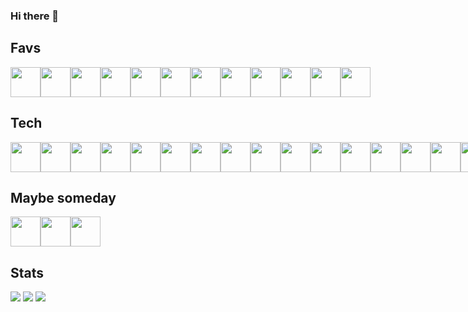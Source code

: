 ### Hi there 👋

## Favs

<div style="display: flex">
  <img width="48" height="48" src="https://cdn.jsdelivr.net/gh/devicons/devicon/icons/amazonwebservices/amazonwebservices-original.svg" />
  <img width="48" height="48" src="https://cdn.jsdelivr.net/gh/devicons/devicon/icons/c/c-original.svg" />
  <img width="48" height="48" src="https://cdn.jsdelivr.net/gh/devicons/devicon/icons/docker/docker-plain-wordmark.svg" />
  <img width="48" height="48" src="https://cdn.jsdelivr.net/gh/devicons/devicon/icons/github/github-original.svg" />
  <img width="48" height="48" src="https://cdn.jsdelivr.net/gh/devicons/devicon/icons/graphql/graphql-plain.svg" />
  <img width="48" height="48" src="https://cdn.jsdelivr.net/gh/devicons/devicon/icons/nextjs/nextjs-original.svg" />
  <img width="48" height="48" src="https://cdn.jsdelivr.net/gh/devicons/devicon/icons/react/react-original.svg" />
  <img width="48" height="48" src="https://cdn.jsdelivr.net/gh/devicons/devicon/icons/sass/sass-original.svg" />
  <img width="48" height="48" src="https://cdn.jsdelivr.net/gh/devicons/devicon/icons/tailwindcss/tailwindcss-plain.svg" />
  <img width="48" height="48" src="https://cdn.jsdelivr.net/gh/devicons/devicon/icons/typescript/typescript-original.svg" />
  <img width="48" height="48" src="https://cdn.jsdelivr.net/gh/devicons/devicon/icons/vscode/vscode-original.svg" />
  <img width="48" height="48" src="https://cdn.jsdelivr.net/gh/devicons/devicon/icons/vuejs/vuejs-original.svg" />
</div>

## Tech

<div style="display: flex">
  <img width="48" height="48" src="https://cdn.jsdelivr.net/gh/devicons/devicon/icons/apple/apple-original.svg" />
  <img width="48" height="48" src="https://cdn.jsdelivr.net/gh/devicons/devicon/icons/bash/bash-original.svg" />
  <img width="48" height="48" src="https://cdn.jsdelivr.net/gh/devicons/devicon/icons/bitbucket/bitbucket-original.svg" />
  <img width="48" height="48" src="https://cdn.jsdelivr.net/gh/devicons/devicon/icons/chrome/chrome-original.svg" />
  <img width="48" height="48" src="https://cdn.jsdelivr.net/gh/devicons/devicon/icons/codecov/codecov-plain.svg" />
  <img width="48" height="48" src="https://cdn.jsdelivr.net/gh/devicons/devicon/icons/confluence/confluence-original.svg" />
  <img width="48" height="48" src="https://cdn.jsdelivr.net/gh/devicons/devicon/icons/cplusplus/cplusplus-original.svg" />
  <img width="48" height="48" src="https://cdn.jsdelivr.net/gh/devicons/devicon/icons/csharp/csharp-original.svg" />
  <img width="48" height="48" src="https://cdn.jsdelivr.net/gh/devicons/devicon/icons/css3/css3-original.svg" />
  <img width="48" height="48" src="https://cdn.jsdelivr.net/gh/devicons/devicon/icons/express/express-original-wordmark.svg" />
  <img width="48" height="48" src="https://cdn.jsdelivr.net/gh/devicons/devicon/icons/firefox/firefox-plain.svg" />
  <img width="48" height="48" src="https://cdn.jsdelivr.net/gh/devicons/devicon/icons/gcc/gcc-original.svg" />
  <img width="48" height="48" src="https://cdn.jsdelivr.net/gh/devicons/devicon/icons/git/git-original-wordmark.svg" />
  <img width="48" height="48" src="https://cdn.jsdelivr.net/gh/devicons/devicon/icons/googlecloud/googlecloud-original.svg" />
  <img width="48" height="48" src="https://cdn.jsdelivr.net/gh/devicons/devicon/icons/gulp/gulp-plain.svg" />
  <img width="48" height="48" src="https://cdn.jsdelivr.net/gh/devicons/devicon/icons/handlebars/handlebars-original.svg" />
  <img width="48" height="48" src="https://cdn.jsdelivr.net/gh/devicons/devicon/icons/html5/html5-original.svg" />
  <img width="48" height="48" src="https://cdn.jsdelivr.net/gh/devicons/devicon/icons/java/java-original.svg" />
  <img width="48" height="48" src="https://cdn.jsdelivr.net/gh/devicons/devicon/icons/javascript/javascript-original.svg" />
  <img width="48" height="48" src="https://cdn.jsdelivr.net/gh/devicons/devicon/icons/jira/jira-original.svg" />
  <img width="48" height="48" src="https://cdn.jsdelivr.net/gh/devicons/devicon/icons/linux/linux-original.svg" />
  <img width="48" height="48" src="https://cdn.jsdelivr.net/gh/devicons/devicon/icons/markdown/markdown-original.svg" />
  <img width="48" height="48" src="https://cdn.jsdelivr.net/gh/devicons/devicon/icons/mocha/mocha-plain.svg" />
  <img width="48" height="48" src="https://cdn.jsdelivr.net/gh/devicons/devicon/icons/mongodb/mongodb-original-wordmark.svg" />
  <img width="48" height="48" src="https://cdn.jsdelivr.net/gh/devicons/devicon/icons/nodejs/nodejs-original.svg" />
  <img width="48" height="48" src="https://cdn.jsdelivr.net/gh/devicons/devicon/icons/npm/npm-original-wordmark.svg" />
  <img width="48" height="48" src="https://cdn.jsdelivr.net/gh/devicons/devicon/icons/nuxtjs/nuxtjs-original.svg" />
  <img width="48" height="48" src="https://cdn.jsdelivr.net/gh/devicons/devicon/icons/python/python-original.svg" />
  <img width="48" height="48" src="https://cdn.jsdelivr.net/gh/devicons/devicon/icons/raspberrypi/raspberrypi-original.svg" />
  <img width="48" height="48" src="https://cdn.jsdelivr.net/gh/devicons/devicon/icons/rust/rust-plain.svg" />
  <img width="48" height="48" src="https://cdn.jsdelivr.net/gh/devicons/devicon/icons/slack/slack-original.svg" />
  <img width="48" height="48" src="https://cdn.jsdelivr.net/gh/devicons/devicon/icons/socketio/socketio-original.svg" />
  <img width="48" height="48" src="https://cdn.jsdelivr.net/gh/devicons/devicon/icons/ubuntu/ubuntu-plain-wordmark.svg" />
  <img width="48" height="48" src="https://cdn.jsdelivr.net/gh/devicons/devicon/icons/windows8/windows8-original.svg" />
  <img width="48" height="48" src="https://cdn.jsdelivr.net/gh/devicons/devicon/icons/yarn/yarn-original.svg" />
</div>

## Maybe someday

<div style="display: flex">
  <img width="48" height="48" src="https://cdn.jsdelivr.net/gh/devicons/devicon/icons/neo4j/neo4j-original.svg" />
  <img width="48" height="48" src="https://cdn.jsdelivr.net/gh/devicons/devicon/icons/gatsby/gatsby-plain.svg" />
  <img width="48" height="48" src="https://cdn.jsdelivr.net/gh/devicons/devicon/icons/denojs/denojs-original.svg" />
</div>

## Stats

<img src="https://github-readme-stats.vercel.app/api?username=marvin-j97&count_private=true&show_icons=true&theme=vue&hide_title=true" />
<img src="https://github-readme-stats.vercel.app/api/top-langs/?username=marvin-j97&layout=compact" />

<img src="https://activity-graph.herokuapp.com/graph?username=marvin-j97&bg_color=none&line=81e1fc&color=ffc777&custom_title=&hide_border=true&area=true" />
